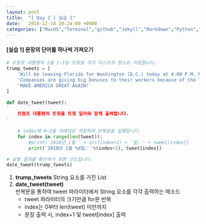 ```yaml
---
layout: post
title:  "[ Day 2 ] 실습 1"
date:   2018-12-18 20:24:00 +0900
categories: ["MacOS","Terminal","github","Jekyll","Markdown","Python","Algorithm"]
---
```




#### [실습 1] 문장의 단어를 하나씩 가져오기

```python
# 트럼프 대통령의 1월 1~3일 트윗을 각각 리스트의 원소로 저장합니다.
trump_tweets = [
    'Will be leaving Florida for Washington (D.C.) today at 4:00 P.M. Much work to be done, but it will be a great New Year!',
    'Companies are giving big bonuses to their workers because of the Tax Cut Bill. Really great!',
    'MAKE AMERICA GREAT AGAIN!'
]

def date_tweet(tweet):
'
    트럼프 대통령의 트윗을 트윗 일자와 함께 출력합니다.
'
    
    # index에 0~2을 차례대로 저장하여 반복문을 실행합니다.
    for index in range(len(tweet)):
        #print('2018년 1월 ' + str(index+1) + '일: ' + tweet[index])
        print('2018년 1월 %d일: '%(index+1), tweet[index])

# 실행 결과를 확인하기 위한 코드입니다.
date_tweet(trump_tweets)
```
1. __trump\_tweets__ String 요소를 가진 List
2. __date\_tweet(tweet)__  
	반복문을 통하여 tweet 파라미터에서 String 요소를 각각 출력하는 메소드
	- tweet 파라미터의 크기만큼 for문 반복
	- index는 0부터 len(tweet) 미만까지
	- 문장 출력 시, index+1 및 tweet[index] 출력